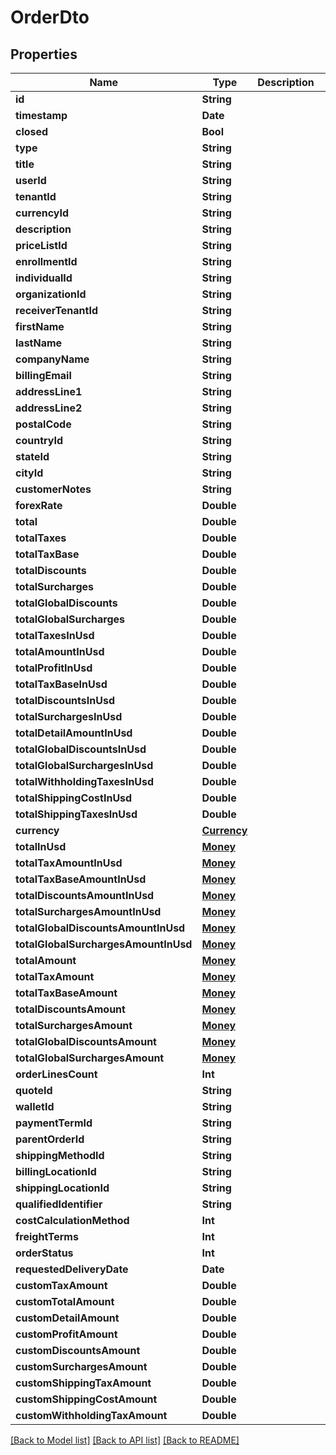 # OrderDto

## Properties
Name | Type | Description | Notes
------------ | ------------- | ------------- | -------------
**id** | **String** |  | [optional] 
**timestamp** | **Date** |  | [optional] 
**closed** | **Bool** |  | [optional] 
**type** | **String** |  | [optional] 
**title** | **String** |  | [optional] 
**userId** | **String** |  | [optional] 
**tenantId** | **String** |  | [optional] 
**currencyId** | **String** |  | [optional] 
**description** | **String** |  | [optional] 
**priceListId** | **String** |  | [optional] 
**enrollmentId** | **String** |  | [optional] 
**individualId** | **String** |  | [optional] 
**organizationId** | **String** |  | [optional] 
**receiverTenantId** | **String** |  | [optional] 
**firstName** | **String** |  | [optional] 
**lastName** | **String** |  | [optional] 
**companyName** | **String** |  | [optional] 
**billingEmail** | **String** |  | [optional] 
**addressLine1** | **String** |  | [optional] 
**addressLine2** | **String** |  | [optional] 
**postalCode** | **String** |  | [optional] 
**countryId** | **String** |  | [optional] 
**stateId** | **String** |  | [optional] 
**cityId** | **String** |  | [optional] 
**customerNotes** | **String** |  | [optional] 
**forexRate** | **Double** |  | [optional] 
**total** | **Double** |  | [optional] 
**totalTaxes** | **Double** |  | [optional] 
**totalTaxBase** | **Double** |  | [optional] 
**totalDiscounts** | **Double** |  | [optional] 
**totalSurcharges** | **Double** |  | [optional] 
**totalGlobalDiscounts** | **Double** |  | [optional] 
**totalGlobalSurcharges** | **Double** |  | [optional] 
**totalTaxesInUsd** | **Double** |  | [optional] 
**totalAmountInUsd** | **Double** |  | [optional] 
**totalProfitInUsd** | **Double** |  | [optional] 
**totalTaxBaseInUsd** | **Double** |  | [optional] 
**totalDiscountsInUsd** | **Double** |  | [optional] 
**totalSurchargesInUsd** | **Double** |  | [optional] 
**totalDetailAmountInUsd** | **Double** |  | [optional] 
**totalGlobalDiscountsInUsd** | **Double** |  | [optional] 
**totalGlobalSurchargesInUsd** | **Double** |  | [optional] 
**totalWithholdingTaxesInUsd** | **Double** |  | [optional] 
**totalShippingCostInUsd** | **Double** |  | [optional] 
**totalShippingTaxesInUsd** | **Double** |  | [optional] 
**currency** | [**Currency**](Currency.md) |  | [optional] 
**totalInUsd** | [**Money**](Money.md) |  | [optional] 
**totalTaxAmountInUsd** | [**Money**](Money.md) |  | [optional] 
**totalTaxBaseAmountInUsd** | [**Money**](Money.md) |  | [optional] 
**totalDiscountsAmountInUsd** | [**Money**](Money.md) |  | [optional] 
**totalSurchargesAmountInUsd** | [**Money**](Money.md) |  | [optional] 
**totalGlobalDiscountsAmountInUsd** | [**Money**](Money.md) |  | [optional] 
**totalGlobalSurchargesAmountInUsd** | [**Money**](Money.md) |  | [optional] 
**totalAmount** | [**Money**](Money.md) |  | [optional] 
**totalTaxAmount** | [**Money**](Money.md) |  | [optional] 
**totalTaxBaseAmount** | [**Money**](Money.md) |  | [optional] 
**totalDiscountsAmount** | [**Money**](Money.md) |  | [optional] 
**totalSurchargesAmount** | [**Money**](Money.md) |  | [optional] 
**totalGlobalDiscountsAmount** | [**Money**](Money.md) |  | [optional] 
**totalGlobalSurchargesAmount** | [**Money**](Money.md) |  | [optional] 
**orderLinesCount** | **Int** |  | [optional] 
**quoteId** | **String** |  | [optional] 
**walletId** | **String** |  | [optional] 
**paymentTermId** | **String** |  | [optional] 
**parentOrderId** | **String** |  | [optional] 
**shippingMethodId** | **String** |  | [optional] 
**billingLocationId** | **String** |  | [optional] 
**shippingLocationId** | **String** |  | [optional] 
**qualifiedIdentifier** | **String** |  | [optional] 
**costCalculationMethod** | **Int** |  | [optional] 
**freightTerms** | **Int** |  | [optional] 
**orderStatus** | **Int** |  | [optional] 
**requestedDeliveryDate** | **Date** |  | [optional] 
**customTaxAmount** | **Double** |  | [optional] 
**customTotalAmount** | **Double** |  | [optional] 
**customDetailAmount** | **Double** |  | [optional] 
**customProfitAmount** | **Double** |  | [optional] 
**customDiscountsAmount** | **Double** |  | [optional] 
**customSurchargesAmount** | **Double** |  | [optional] 
**customShippingTaxAmount** | **Double** |  | [optional] 
**customShippingCostAmount** | **Double** |  | [optional] 
**customWithholdingTaxAmount** | **Double** |  | [optional] 

[[Back to Model list]](../README.md#documentation-for-models) [[Back to API list]](../README.md#documentation-for-api-endpoints) [[Back to README]](../README.md)


